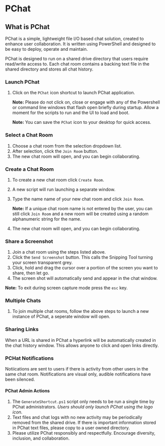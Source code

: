 # PChat

## What is PChat

PChat is a simple, lightweight file I/O based chat solution, created to enhance user collaboration. It is written using PowerShell and designed to be easy to deploy, operate and maintain.

PChat is designed to run on a shared drive directory that users require read/write access to. Each chat room contains a backing text file in the shared directory and stores all chat history.

### Launch PChat

1. Click on the `PChat` icon shortcut to launch PChat application.

    **Note:** Please do not click on, close or engage with any of the Powershell or command line windows that flash open briefly during startup. Allow a moment for the scripts to run and the UI to load and boot.

    **Note:** You can save the `PChat` icon to your desktop for quick access.

### Select a Chat Room

1. Choose a chat room from the selection dropdown list.
2. After selection, click the `Join Room` button.
3. The new chat room will open, and you can begin collaborating.

### Create a Chat Room

1. To create a new chat room click `Create Room`.
2. A new script will run launching a separate window.
3. Type the name name of your new chat room and click `Join Room`.

    **Note:** If a unique chat room name is not entered by the user, you can still click `Join Room` and a new room will be created using a random alphanumeric string for the name.

4. The new chat room will open, and you can begin collaborating.

### Share a Screenshot

1. Join a chat room using the steps listed above.
2. Click the `Send Screenshot` button. This calls the Snipping Tool turning your screen transparent grey.
3. Click, hold and drag the cursor over a portion of the screen you want to share, then let go.
4. The screen shot will automatically send and appear in the chat window.

**Note:** To exit during screen capture mode press the `esc` key.

### Multiple Chats

1. To join multiple chat rooms, follow the above steps to launch a new instance of PChat, a seperate window will open.

### Sharing Links

When a URL is shared in PChat a hyperlink will be automatically created in the chat history window. This allows anyone to click and open links directly.

### PCHat Notifications

Notiications are sent to users if there is activity from other users in the same chat room. Notifications are visual only, audible notifications have been silenced.

#### PChat Admin Actions

1. The `GenerateShortcut.ps1` script only needs to be run a single time by PChat administrators. *Users should only launch PChat using the logo icon.*
2. Text files and chat logs with no new activity may be periodically removed from the shared drive. If there is important information stored in PChat text files, please copy to a user owned directory.
3. Please utilize PChat responsibly and respectfully. Encourage diversity, inclusion, and collaboration.
